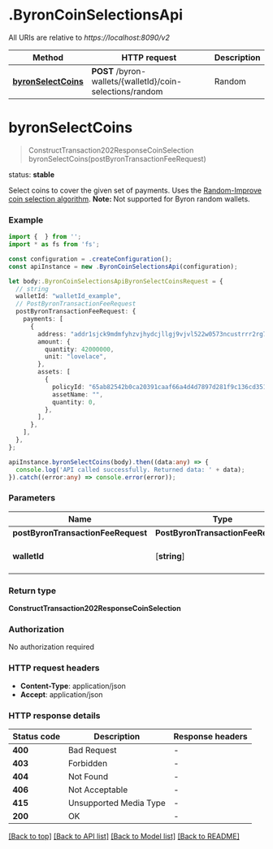 # .ByronCoinSelectionsApi

All URIs are relative to *https://localhost:8090/v2*

Method | HTTP request | Description
------------- | ------------- | -------------
[**byronSelectCoins**](ByronCoinSelectionsApi.md#byronSelectCoins) | **POST** /byron-wallets/{walletId}/coin-selections/random | Random


# **byronSelectCoins**
> ConstructTransaction202ResponseCoinSelection byronSelectCoins(postByronTransactionFeeRequest)

<p align=\"right\">status: <strong>stable</strong></p>  Select coins to cover the given set of payments.  Uses the <a href=\"https://iohk.io/blog/self-organisation-in-coin-selection/\"> Random-Improve coin selection algorithm</a>.  <b>Note: </b> Not supported for Byron random wallets. 

### Example


```typescript
import {  } from '';
import * as fs from 'fs';

const configuration = .createConfiguration();
const apiInstance = new .ByronCoinSelectionsApi(configuration);

let body:.ByronCoinSelectionsApiByronSelectCoinsRequest = {
  // string
  walletId: "walletId_example",
  // PostByronTransactionFeeRequest
  postByronTransactionFeeRequest: {
    payments: [
      {
        address: "addr1sjck9mdmfyhzvjhydcjllgj9vjvl522w0573ncustrrr2rg7h9azg4cyqd36yyd48t5ut72hgld0fg2xfvz82xgwh7wal6g2xt8n996s3xvu5g",
        amount: {
          quantity: 42000000,
          unit: "lovelace",
        },
        assets: [
          {
            policyId: "65ab82542b0ca20391caaf66a4d4d7897d281f9c136cd3513136945b",
            assetName: "",
            quantity: 0,
          },
        ],
      },
    ],
  },
};

apiInstance.byronSelectCoins(body).then((data:any) => {
  console.log('API called successfully. Returned data: ' + data);
}).catch((error:any) => console.error(error));
```


### Parameters

Name | Type | Description  | Notes
------------- | ------------- | ------------- | -------------
 **postByronTransactionFeeRequest** | **PostByronTransactionFeeRequest**|  |
 **walletId** | [**string**] |  | defaults to undefined


### Return type

**ConstructTransaction202ResponseCoinSelection**

### Authorization

No authorization required

### HTTP request headers

 - **Content-Type**: application/json
 - **Accept**: application/json


### HTTP response details
| Status code | Description | Response headers |
|-------------|-------------|------------------|
**400** | Bad Request |  -  |
**403** | Forbidden |  -  |
**404** | Not Found |  -  |
**406** | Not Acceptable |  -  |
**415** | Unsupported Media Type |  -  |
**200** | OK |  -  |

[[Back to top]](#) [[Back to API list]](README.md#documentation-for-api-endpoints) [[Back to Model list]](README.md#documentation-for-models) [[Back to README]](README.md)


